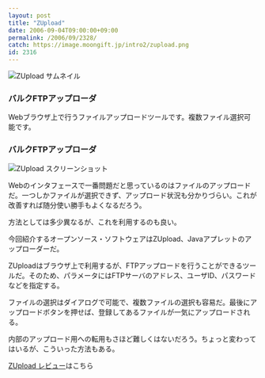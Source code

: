 ```yaml
---
layout: post
title: "ZUpload"
date: 2006-09-04T09:00:00+09:00
permalink: /2006/09/2328/
catch: https://image.moongift.jp/intro2/zupload.png
id: 2316
---
```

 ![ZUpload サムネイル](https://image.moongift.jp/intro2/zupload.t.png "ZUpload サムネイル")
  

### バルクFTPアップローダ
  
Webブラウザ上で行うファイルアップロードツールです。複数ファイル選択可能です。  
<!--more-->  

### バルクFTPアップローダ
  

![ZUpload スクリーンショット](https://image.moongift.jp/intro2/zupload.png "ZUpload スクリーンショット")

  

Webのインタフェースで一番問題だと思っているのはファイルのアップロードだ。一つしかファイルが選択できず、アップロード状況も分かりづらい。これが改善すれば随分使い勝手もよくなるだろう。

  

方法としては多少異なるが、これを利用するのも良い。

  

今回紹介するオープンソース・ソフトウェアはZUpload、Javaアプレットのアップローダーだ。

  

ZUploadはブラウザ上で利用するが、FTPアップロードを行うことができるツールだ。そのため、パラメータにはFTPサーバのアドレス、ユーザID、パスワードなどを指定する。

  

ファイルの選択はダイアログで可能で、複数ファイルの選択も容易だ。最後にアップロードボタンを押せば、登録してあるファイルが一気にアップロードされる。

  

内部のアップロード用への転用もさほど難しくはないだろう。ちょっと変わってはいるが、こういった方法もある。

  

[ZUpload レビュー](http://oss.moongift.jp/review/i-2331.html)はこちら

